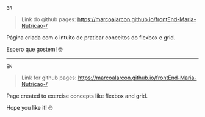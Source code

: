 <small> BR </small>

> Link do github pages: https://marcoalarcon.github.io/frontEnd-Maria-Nutricao-/

Página criada com o intuito de praticar conceitos do flexbox e grid.
  
Espero que gostem! :nerd_face:

<hr>

<small> EN </small>

> Link for github pages: https://marcoalarcon.github.io/frontEnd-Maria-Nutricao-/

Page created to exercise concepts like flexbox and grid.

Hope you like it! :nerd_face:
